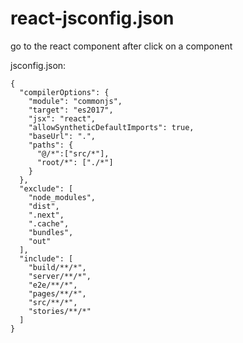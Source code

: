 # react-jsconfig.json
go to the react component after click on a component

jsconfig.json:
```
{
  "compilerOptions": {
    "module": "commonjs",
    "target": "es2017",
    "jsx": "react",
    "allowSyntheticDefaultImports": true,
    "baseUrl": ".",
    "paths": {
      "@/*":["src/*"],
      "root/*": ["./*"]
    }
  },
  "exclude": [
    "node_modules",
    "dist",
    ".next",
    ".cache",
    "bundles",
    "out"
  ],
  "include": [
    "build/**/*",
    "server/**/*",
    "e2e/**/*",
    "pages/**/*",
    "src/**/*",
    "stories/**/*"
  ]
}
```
